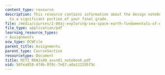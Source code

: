 ```yaml
---
content_type: resource
description: This resource contains information about the design notebook contributes
  to a significant portion of your final grade.
file: /media/courses/2-00aj-exploring-sea-space-earth-fundamentals-of-engineering-design-spring-2009/9dfea8584f4b0f0c7e67a8a1122d5f5c_MIT2_00AJs09_assn01_notebook.pdf
file_type: application/pdf
learning_resource_types:
- Assignments
ocw_type: OCWFile
parent_title: Assignments
parent_type: CourseSection
resourcetype: Document
title: MIT2_00AJs09_assn01_notebook.pdf
uid: 9dfea858-4f4b-0f0c-7e67-a8a1122d5f5c
---
```

